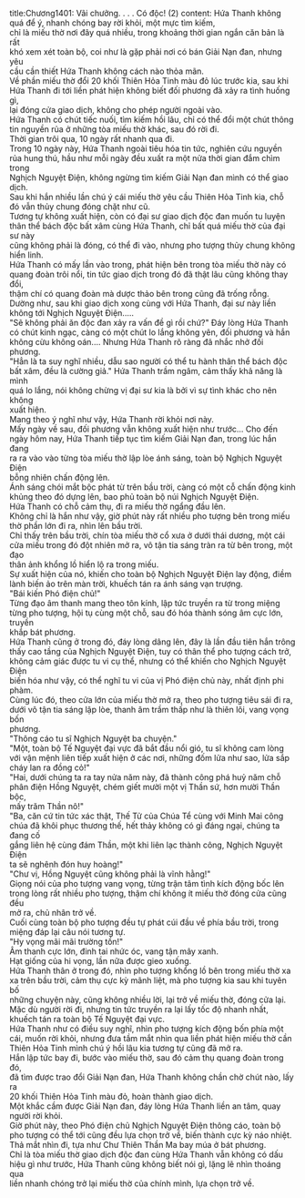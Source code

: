 title:Chương1401: Vãi chưởng. . . . Có độc! (2)
content:
Hứa Thanh không quá để ý, nhanh chóng bay rời khỏi, một mực tìm kiếm,<br>chỉ là miếu thờ nơi đây quá nhiều, trong khoảng thời gian ngắn căn bản là rất<br>khó xem xét toàn bộ, coi như là gặp phải nơi có bán Giải Nạn đan, nhưng yêu<br>cầu cần thiết Hứa Thanh không cách nào thỏa mãn.<br>Về phần miếu thờ đổi 20 khối Thiên Hỏa Tinh màu đỏ lúc trước kia, sau khi<br>Hứa Thanh đi tới liền phát hiện không biết đối phương đã xảy ra tình huống gì,<br>lại đóng cửa giao dịch, không cho phép người ngoài vào.<br>Hứa Thanh có chút tiếc nuối, tìm kiếm hồi lâu, chỉ có thể đổi một chút thông<br>tin nguyền rủa ở những tòa miếu thờ khác, sau đó rời đi.<br>Thời gian trôi qua, 10 ngày rất nhanh qua đi.<br>Trong 10 ngày này, Hứa Thanh ngoài tiêu hóa tin tức, nghiên cứu nguyền<br>rủa hung thú, hầu như mỗi ngày đều xuất ra một nửa thời gian đắm chìm trong<br>Nghịch Nguyệt Điện, không ngừng tìm kiếm Giải Nạn đan mình có thể giao<br>dịch.<br>Sau khi hắn nhiều lần chú ý cái miếu thờ yêu cầu Thiên Hỏa Tinh kia, chỗ<br>đó vẫn thủy chung đóng chặt như cũ.<br>Tương tự không xuất hiện, còn có đại sư giao dịch độc đan muốn tu luyện<br>thân thể bách độc bất xâm cùng Hứa Thanh, chỉ bất quá miếu thờ của đại sư này<br>cũng không phải là đóng, có thể đi vào, nhưng pho tượng thủy chung không<br>hiển linh.<br>Hứa Thanh có mấy lần vào trong, phát hiện bên trong tòa miếu thờ này có<br>quang đoàn trôi nổi, tin tức giao dịch trong đó đã thật lâu cũng không thay đổi,<br>thậm chí có quang đoàn mà dược thảo bên trong cũng đã trống rỗng.<br>Dường như, sau khi giao dịch xong cùng với Hứa Thanh, đại sư này liền<br>không tới Nghịch Nguyệt Điện.....<br>"Sẽ không phải ăn độc đan xảy ra vấn đề gì rồi chứ?" Đáy lòng Hứa Thanh<br>có chút kinh ngạc, càng có một chút lo lắng không yên, đối phương và hắn<br>không cừu không oán.... Nhưng Hứa Thanh rõ ràng đã nhắc nhở đối phương.<br>"Hẳn là ta suy nghĩ nhiều, dẫu sao người có thể tu hành thân thể bách độc<br>bất xâm, đều là cường giả." Hứa Thanh trầm ngâm, cảm thấy khả năng là mình<br>quá lo lắng, nói không chừng vị đại sư kia là bởi vì sự tình khác cho nên không<br>xuất hiện.<br>Mang theo ý nghĩ như vậy, Hứa Thanh rời khỏi nơi này.<br>Mấy ngày về sau, đối phương vẫn không xuất hiện như trước... Cho đến<br>ngày hôm nay, Hứa Thanh tiếp tục tìm kiếm Giải Nạn đan, trong lúc hắn đang<br>ra ra vào vào từng tòa miếu thờ lập lòe ánh sáng, toàn bộ Nghịch Nguyệt Điện<br>bỗng nhiên chấn động lên.<br>Ánh sáng chói mắt bộc phát từ trên bầu trời, càng có một cỗ chấn động kinh<br>khủng theo đó dựng lên, bao phủ toàn bộ núi Nghịch Nguyệt Điện.<br>Hứa Thanh có chỗ cảm thụ, đi ra miếu thờ ngẩng đầu lên.<br>Không chỉ là hắn như vậy, giờ phút này rất nhiều pho tượng bên trong miếu<br>thờ phần lớn đi ra, nhìn lên bầu trời.<br>Chỉ thấy trên bầu trời, chín tòa miếu thờ cổ xưa ở dưới thái dương, một cái<br>cửa miếu trong đó đột nhiên mở ra, vô tận tia sáng tràn ra từ bên trong, một đạo<br>thân ảnh khổng lồ hiển lộ ra trong miếu.<br>Sự xuất hiện của nó, khiến cho toàn bộ Nghịch Nguyệt Điện lay động, điềm<br>lành biến ảo trên màn trời, khuếch tán ra ánh sáng vạn trượng.<br>"Bái kiến Phó điện chủ!"<br>Từng đạo âm thanh mang theo tôn kính, lập tức truyền ra từ trong miệng<br>từng pho tượng, hội tụ cùng một chỗ, sau đó hóa thành sóng âm cực lớn, truyền<br>khắp bát phương.<br>Hứa Thanh cũng ở trong đó, đáy lòng dâng lên, đây là lần đầu tiên hắn trông<br>thấy cao tầng của Nghịch Nguyệt Điện, tuy có thân thể pho tượng cách trở,<br>không cảm giác được tu vi cụ thể, nhưng có thể khiến cho Nghịch Nguyệt Điện<br>biến hóa như vậy, có thể nghĩ tu vi của vị Phó điện chủ này, nhất định phi phàm.<br>Cùng lúc đó, theo cửa lớn của miếu thờ mở ra, theo pho tượng tiêu sái đi ra,<br>dưới vô tận tia sáng lập lòe, thanh âm trầm thấp như là thiên lôi, vang vọng bốn<br>phương.<br>"Thông cáo tu sĩ Nghịch Nguyệt ba chuyện."<br>"Một, toàn bộ Tế Nguyệt đại vực đã bắt đầu nổi gió, tu sĩ không cam lòng<br>với vận mệnh liên tiếp xuất hiện ở các nơi, những đốm lửa như sao, lửa sắp<br>cháy lan ra đồng cỏ!"<br>"Hai, dưới chúng ta ra tay nửa năm này, đã thành công phá huỷ năm chỗ<br>phân điện Hồng Nguyệt, chém giết mười một vị Thần sứ, hơn mười Thần bộc,<br>mấy trăm Thần nô!"<br>"Ba, căn cứ tin tức xác thật, Thế Tử của Chúa Tể cùng với Minh Mai công<br>chúa đã khôi phục thương thế, hết thảy không có gì đáng ngại, chúng ta đang cố<br>gắng liên hệ cùng đám Thần, một khi liên lạc thành công, Nghịch Nguyệt Điện<br>ta sẽ nghênh đón huy hoàng!"<br>"Chư vị, Hồng Nguyệt cũng không phải là vĩnh hằng!"<br>Giọng nói của pho tượng vang vọng, từng trận tâm tình kích động bốc lên<br>trong lòng rất nhiều pho tượng, thậm chí không ít miếu thờ đóng cửa cũng đều<br>mở ra, chủ nhân trở về.<br>Cuối cùng toàn bộ pho tượng đều tự phát cúi đầu về phía bầu trời, trong<br>miệng đáp lại câu nói tương tự.<br>"Hy vọng mãi mãi trường tồn!"<br>Âm thanh cực lớn, đinh tai nhức óc, vang tận mây xanh.<br>Hạt giống của hi vọng, lần nữa được gieo xuống.<br>Hứa Thanh thân ở trong đó, nhìn pho tượng khổng lồ bên trong miếu thờ xa<br>xa trên bầu trời, cảm thụ cực kỳ mãnh liệt, mà pho tượng kia sau khi tuyên bố<br>những chuyện này, cũng không nhiều lời, lại trở về miếu thờ, đóng cửa lại.<br>Mặc dù người rời đi, nhưng tin tức truyền ra lại lấy tốc độ nhanh nhất,<br>khuếch tán ra toàn bộ Tế Nguyệt đại vực.<br>Hứa Thanh như có điều suy nghĩ, nhìn pho tượng kích động bốn phía một<br>cái, muốn rời khỏi, nhưng đưa tầm mắt nhìn qua liền phát hiện miếu thờ cần<br>Thiên Hỏa Tinh mình chú ý hồi lâu kia tương tự cũng đã mở ra.<br>Hắn lập tức bay đi, bước vào miếu thờ, sau đó cảm thụ quang đoàn trong đó,<br>đã tìm được trao đổi Giải Nạn đan, Hứa Thanh không chần chờ chút nào, lấy ra<br>20 khối Thiên Hỏa Tinh màu đỏ, hoàn thành giao dịch.<br>Một khắc cầm được Giải Nạn đan, đáy lòng Hứa Thanh liền an tâm, quay<br>người rời khỏi.<br>Giờ phút này, theo Phó điện chủ Nghịch Nguyệt Điện thông cáo, toàn bộ<br>pho tượng có thể tới cũng đều lựa chọn trở về, biến thành cực kỳ náo nhiệt.<br>Thả mắt nhìn đi, tựa như Chư Thiên Thần Ma bay múa ở bát phương.<br>Chỉ là tòa miếu thờ giao dịch độc đan cùng Hứa Thanh vẫn không có dấu<br>hiệu gì như trước, Hứa Thanh cũng không biết nói gì, lặng lẽ nhìn thoáng qua<br>liền nhanh chóng trở lại miếu thờ của chính mình, lựa chọn trở về.